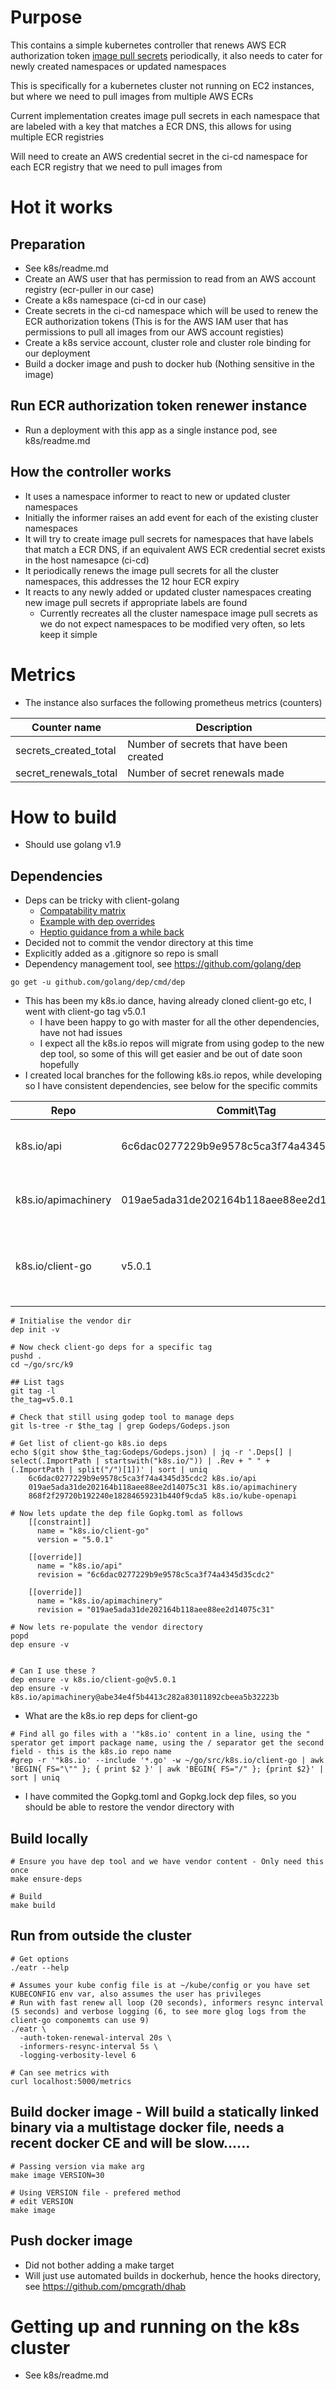 # Purpose
This contains a simple kubernetes controller that renews AWS ECR authorization token [image pull secrets](https://kubernetes.io/docs/concepts/containers/images/) periodically, it also needs to cater for newly created namespaces or updated namespaces

This is specifically for a kubernetes cluster not running on EC2 instances, but where we need to pull images from multiple AWS ECRs

Current implementation creates image pull secrets in each namespace that are labeled with a key that matches a ECR DNS, this allows for using multiple ECR registries

Will need to create an AWS credential secret in the ci-cd namespace for each ECR registry that we need to pull images from



# Hot it works
## Preparation
- See k8s/readme.md
- Create an AWS user that has permission to read from an AWS account registry (ecr-puller in our case)
- Create a k8s namespace (ci-cd in our case)
- Create secrets in the ci-cd namespace which will be used to renew the ECR authorization tokens (This is for the AWS IAM user that has permissions to pull all images from our AWS account registies)
- Create a k8s service account, cluster role and cluster role binding for our deployment
- Build a docker image and push to docker hub (Nothing sensitive in the image)


## Run ECR authorization token renewer instance
- Run a deployment with this app as a single instance pod, see k8s/readme.md


## How the controller works
- It uses a namespace informer to react to new or updated cluster namespaces
- Initially the informer raises an add event for each of the existing cluster namespaces
- It will try to create image pull secrets for namespaces that have labels that match a ECR DNS, if an equivalent AWS ECR credential secret exists in the host namesapce (ci-cd)
- It periodically renews the image pull secrets for all the cluster namespaces, this addresses the 12 hour ECR expiry
- It reacts to any newly added or updated cluster namespaces creating new image pull secrets if appropriate labels are found
	- Currently recreates all the cluster namespace image pull secrets as we do not expect namespaces to be modified very often, so lets keep it simple



# Metrics
- The instance also surfaces the following prometheus metrics (counters)

| Counter name           | Description                              |
| -----------------------| -----------------------------------------|
| secrets_created_total  | Number of secrets that have been created |
| secret_renewals_total  | Number of secret renewals made           |



# How to build
- Should use golang v1.9

## Dependencies
- Deps can be tricky with client-golang
	- [Compatability matrix](https://github.com/kubernetes/client-go)
	- [Example with dep overrides](https://www.nirmata.com/2017/08/28/building-the-kubernetes-go-client-using-dep/)
	- [Heptio guidance from a while back](https://blog.heptio.com/straighten-out-your-kubernetes-client-go-dependencies-heptioprotip-8baeed46fe7d)
- Decided not to commit the vendor directory at this time
- Explicitly added as a .gitignore so repo is small
- Dependency management tool, see https://github.com/golang/dep
```
go get -u github.com/golang/dep/cmd/dep
```

- This has been my k8s.io dance, having already cloned client-go etc, I went with client-go tag v5.0.1
	- I have been happy to go with master for all the other dependencies, have not had issues
	- I expect all the k8s.io repos will migrate from using godep to the new dep tool, so some of this will get easier and be out of date soon hopefully
- I created local branches for the following k8s.io repos, while developing so I have consistent dependencies, see below for the specific commits

| Repo                | Commit\Tag                               | Branch creation                                                              | Why                                    |
| --------------------| -----------------------------------------| -----------------------------------------------------------------------------| ---------------------------------------|
| k8s.io/api          | 6c6dac0277229b9e9578c5ca3f74a4345d35cdc2 | git checkout -b pmcg-client-go-v5.0.1 6c6dac0277229b9e9578c5ca3f74a4345d35cdc2 | Matches client-go, see below         |
| k8s.io/apimachinery | 019ae5ada31de202164b118aee88ee2d14075c31 | git checkout -b pmcg-client-go-v5.0.1 019ae5ada31de202164b118aee88ee2d14075c31 | Matches client-go, see below         |
| k8s.io/client-go    | v5.0.1                                   | git checkout -b pmcg-client-go-v5.0.1 v5.0.1                                   | Matches clinet-go matrix for k8s 1.8 |


```
# Initialise the vendor dir
dep init -v

# Now check client-go deps for a specific tag
pushd .
cd ~/go/src/k9

## List tags
git tag -l
the_tag=v5.0.1

# Check that still using godep tool to manage deps
git ls-tree -r $the_tag | grep Godeps/Godeps.json

# Get list of client-go k8s.io deps
echo $(git show $the_tag:Godeps/Godeps.json) | jq -r '.Deps[] | select(.ImportPath | startswith("k8s.io/")) | .Rev + " " + (.ImportPath | split("/")[1])' | sort | uniq
	6c6dac0277229b9e9578c5ca3f74a4345d35cdc2 k8s.io/api
	019ae5ada31de202164b118aee88ee2d14075c31 k8s.io/apimachinery
	868f2f29720b192240e18284659231b440f9cda5 k8s.io/kube-openapi

# Now lets update the dep file Gopkg.toml as follows
	[[constraint]]
	  name = "k8s.io/client-go"
	  version = "5.0.1"

	[[override]]
	  name = "k8s.io/api"
	  revision = "6c6dac0277229b9e9578c5ca3f74a4345d35cdc2"

	[[override]]
	  name = "k8s.io/apimachinery"
	  revision = "019ae5ada31de202164b118aee88ee2d14075c31"

# Now lets re-populate the vendor directory
popd
dep ensure -v


# Can I use these ?
dep ensure -v k8s.io/client-go@v5.0.1
dep ensure -v k8s.io/apimachinery@abe34e4f5b4413c282a83011892cbeea5b32223b
```

- What are the k8s.io rep deps for client-go
```
# Find all go files with a '"k8s.io' content in a line, using the " sperator get import package name, using the / separator get the second field - this is the k8s.io repo name
#grep -r '"k8s.io' --include '*.go' -w ~/go/src/k8s.io/client-go | awk 'BEGIN{ FS="\"" }; { print $2 }' | awk 'BEGIN{ FS="/" }; {print $2}' | sort | uniq
```

- I have commited the Gopkg.toml and Gopkg.lock dep files, so you should be able to restore the vendor directory with


## Build locally
```
# Ensure you have dep tool and we have vendor content - Only need this once
make ensure-deps

# Build
make build
```


## Run from outside the cluster
```
# Get options
./eatr --help

# Assumes your kube config file is at ~/kube/config or you have set KUBECONFIG env var, also assumes the user has privileges
# Run with fast renew all loop (20 seconds), informers resync interval (5 seconds) and verbose logging (6, to see more glog logs from the client-go componemts can use 9)
./eatr \
  -auth-token-renewal-interval 20s \
  -informers-resync-interval 5s \ 
  -logging-verbosity-level 6 

# Can see metrics with 
curl localhost:5000/metrics
```


## Build docker image - Will build a statically linked binary via a multistage docker file, needs a recent docker CE and will be slow......
```
# Passing version via make arg
make image VERSION=30 

# Using VERSION file - prefered method
# edit VERSION
make image
```


## Push docker image
- Did not bother adding a make target
- Will just use automated builds in dockerhub, hence the hooks directory, see https://github.com/pmcgrath/dhab



# Getting up and running on the k8s cluster
- See k8s/readme.md